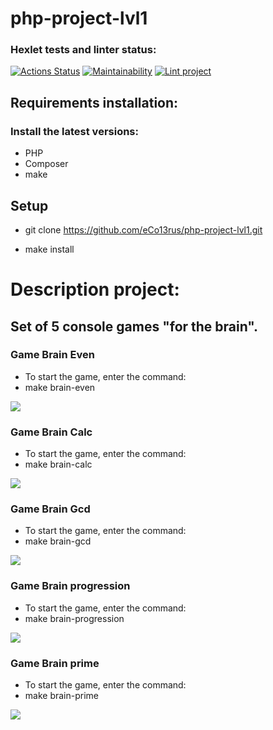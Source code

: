 # php-project-lvl1


### Hexlet tests and linter status:
[![Actions Status](https://github.com/eCo13rus/php-project-lvl1/workflows/hexlet-check/badge.svg)](https://github.com/eCo13rus/php-project-lvl1/actions)
[![Maintainability](https://api.codeclimate.com/v1/badges/d4584929471fc16f22b4/maintainability)](https://codeclimate.com/github/eCo13rus/php-project-lvl1/maintainability)
[![Lint project](https://github.com/AslanAV/php-project-lvl1/actions/workflows/Lint%20project.yml/badge.svg)](https://github.com/AslanAV/php-project-lvl1/actions/workflows/Lint%20project.yml)

## Requirements installation:
### Install the latest versions:

- PHP
- Composer
- make 

## Setup

- git clone https://github.com/eCo13rus/php-project-lvl1.git

- make install

# Description project:

## Set of 5 console games "for the brain".

### Game Brain Even
- To start the game, enter the command:
- make brain-even

<a href="https://asciinema.org/a/NxiQbPWeqnCKJpC31RoryvggR" target="_blank"><img src="https://asciinema.org/a/NxiQbPWeqnCKJpC31RoryvggR.svg" /></a>

### Game Brain Calc
- To start the game, enter the command:
- make brain-calc

<a href="https://asciinema.org/a/ju6iH6ZhtD7RrJz4BZYu50x77" target="_blank"><img src="https://asciinema.org/a/ju6iH6ZhtD7RrJz4BZYu50x77.svg" /></a>

### Game Brain Gcd
- To start the game, enter the command:
- make brain-gcd

<a href="https://asciinema.org/a/eriv8drjh2qSnr9kIqkDA1EcG" target="_blank"><img src="https://asciinema.org/a/eriv8drjh2qSnr9kIqkDA1EcG.svg" /></a>

### Game Brain progression
- To start the game, enter the command:
- make brain-progression

<a href="https://asciinema.org/a/9lxzSrcF1L3Oj84i6CQsDzbOp" target="_blank"><img src="https://asciinema.org/a/9lxzSrcF1L3Oj84i6CQsDzbOp.svg" /></a>

### Game Brain prime
- To start the game, enter the command:
- make brain-prime

<a href="https://asciinema.org/a/tXLi5067XiEHLTnbY8zEyUglQ" target="_blank"><img src="https://asciinema.org/a/tXLi5067XiEHLTnbY8zEyUglQ.svg" /></a>